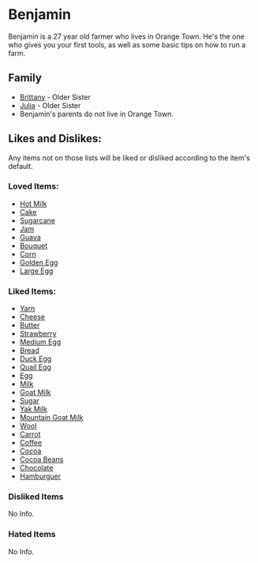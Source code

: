 # Benjamin

Benjamin is a 27 year old farmer who lives in Orange Town. He's the one who gives you your first tools, as well as some basic tips on how to run a farm.


## Family

- [Brittany](Brittany.md) - Older Sister
- [Julia](Julia.md) - Older Sister
- Benjamin's parents do not live in Orange Town.

## Likes and Dislikes:

Any items not on those lists will be liked or disliked according to the item's default.

### Loved Items:

- [Hot Milk](../items/hot-milk.md)
- [Cake](../items/cake.md)
- [Sugarcane](../items/sugarcane.md)
- [Jam](../items/jam.md)
- [Guava](../items/guava.md)
- [Bouquet](../items/bouquet.md)
- [Corn](../items/corn.md)
- [Golden Egg](../items/golden-egg.md)
- [Large Egg](../items/large-egg.md)

### Liked Items:

- [Yarn](../items/yarn.md)
- [Cheese](../items/cheese.md)
- [Butter](../items/butter.md)
- [Strawberry](../items/strawberry.md)
- [Medium Egg](../items/medium-egg.md)
- [Bread](../items/bread.md)
- [Duck Egg](../items/duck-egg.md)
- [Quail Egg](../items/quail-egg.md)
- [Egg](../items/egg.md)
- [Milk](../items/milk.md)
- [Goat Milk](../items/goat-milk.md)
- [Sugar](../items/sugar.md)
- [Yak Milk](../items/yak-milk.md)
- [Mountain Goat Milk](../items/mountain-goat-milk.md)
- [Wool](../items/wool.md)
- [Carrot](../items/carrot.md)
- [Coffee](../items/coffee.md)
- [Cocoa](../items/cocoa.md)
- [Cocoa Beans](../items/cocoa-beans.md)
- [Chocolate](../items/chocolate.md)
- [Hamburguer](../items/hamburguer.md)

### Disliked Items

No Info.

### Hated Items

No Info.

